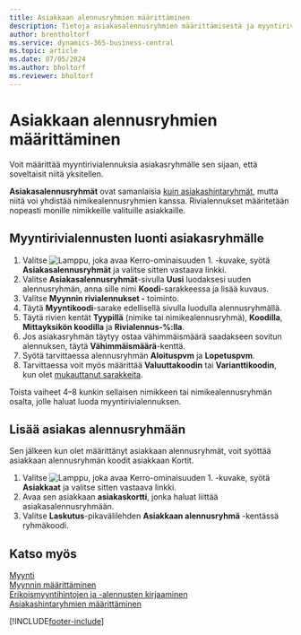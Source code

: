 ```yaml
---
title: Asiakkaan alennusryhmien määrittäminen
description: Tietoja asiakasalennusryhmien määrittämisestä ja myyntirivialennusten luomisesta näille ryhmille.
author: brentholtorf
ms.service: dynamics-365-business-central
ms.topic: article
ms.date: 07/05/2024
ms.author: bholtorf
ms.reviewer: bholtorf
---
```

# <a name="set-up-customer-discount-groups"></a>Asiakkaan alennusryhmien määrittäminen

Voit määrittää myyntirivialennuksia asiakasryhmälle sen sijaan, että soveltaisit niitä yksitellen.

**Asiakasalennusryhmät** ovat samanlaisia [kuin asiakashintaryhmät](sales-how-to-set-up-customer-price-groups.md), mutta niitä voi yhdistää nimikealennusryhmien kanssa. Rivialennukset määritetään nopeasti monille nimikkeille valituille asiakkaille.

## <a name="create-sales-line-discounts-for-a-customer-group"></a>Myyntirivialennusten luonti asiakasryhmälle

1. Valitse ![Lamppu, joka avaa Kerro-ominaisuuden 1.](media/ui-search/search_small.png "Kerro, mitä haluat tehdä") -kuvake, syötä **Asiakasalennusryhmät** ja valitse sitten vastaava linkki.
2. Valitse **Asiakasalennusryhmät**-sivulla **Uusi** luodaksesi uuden alennusryhmän, anna sille nimi **Koodi**-sarakkeessa ja lisää kuvaus.
3. Valitse **Myynnin rivialennukset -** toiminto.
4. Täytä **Myyntikoodi**-sarake edellisellä sivulla luodulla alennusryhmällä.
5. Täytä rivien kentät **Tyypillä** (nimike tai nimikealennusryhmä), **Koodilla**, **Mittayksikön koodilla** ja **Rivialennus-%:lla**.
6. Jos asiakasryhmän täytyy ostaa vähimmäismäärä saadakseen sovitun alennuksen, täytä **Vähimmäismäärä**-kenttä.
7. Syötä tarvittaessa alennusryhmän **Aloituspvm** ja **Lopetuspvm**.
8. Tarvittaessa voit myös määrittää **Valuuttakoodin** tai **Varianttikoodin**, kun olet [mukauttanut sarakkeita](ui-personalization-user.md).

Toista vaiheet 4–8 kunkin sellaisen nimikkeen tai nimikealennusryhmän osalta, jolle haluat luoda myyntirivialennuksen.

## <a name="assign-a-customer-to-a-discount-group"></a>Lisää asiakas alennusryhmään

Sen jälkeen kun olet määrittänyt asiakkaan alennusryhmät, voit syöttää asiakkaan alennusryhmän koodit asiakkaan Kortit.

1. Valitse ![Lamppu, joka avaa Kerro-ominaisuuden 1.](media/ui-search/search_small.png "Kerro, mitä haluat tehdä") -kuvake, syötä **Asiakkaat** ja valitse sitten vastaava linkki.
2. Avaa sen asiakkaan **asiakaskortti**, jonka haluat liittää asiakasalennusryhmään.
3. Valitse **Laskutus**-pikavälilehden **Asiakkaan alennusryhmä** -kentässä ryhmäkoodi.

## <a name="see-also"></a>Katso myös

[Myynti](sales-manage-sales.md)  
[Myynnin määrittäminen](sales-setup-sales.md)  
[Erikoismyyntihintojen ja -alennusten kirjaaminen](sales-how-record-sales-price-discount-payment-agreements.md)  
[Asiakashintaryhmien määrittäminen](sales-how-to-set-up-customer-price-groups.md)  

[!INCLUDE[footer-include](includes/footer-banner.md)]
